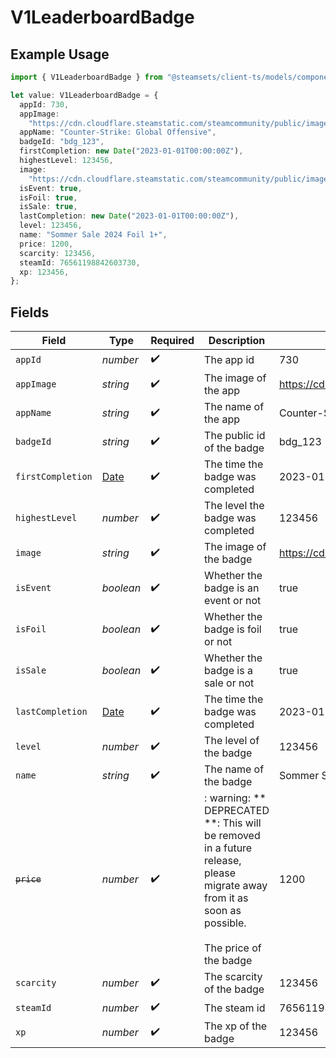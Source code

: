 # V1LeaderboardBadge

## Example Usage

```typescript
import { V1LeaderboardBadge } from "@steamsets/client-ts/models/components";

let value: V1LeaderboardBadge = {
  appId: 730,
  appImage:
    "https://cdn.cloudflare.steamstatic.com/steamcommunity/public/images/apps/730/a1a2f9f3f4c0c2b1f8d3a4e5f6d7e8f9.jpg",
  appName: "Counter-Strike: Global Offensive",
  badgeId: "bdg_123",
  firstCompletion: new Date("2023-01-01T00:00:00Z"),
  highestLevel: 123456,
  image:
    "https://cdn.cloudflare.steamstatic.com/steamcommunity/public/images/items/2861690/088ef3b86f9529b031929eab0a2e60bf30d1b904.png",
  isEvent: true,
  isFoil: true,
  isSale: true,
  lastCompletion: new Date("2023-01-01T00:00:00Z"),
  level: 123456,
  name: "Sommer Sale 2024 Foil 1+",
  price: 1200,
  scarcity: 123456,
  steamId: 76561198842603730,
  xp: 123456,
};
```

## Fields

| Field                                                                                                                                           | Type                                                                                                                                            | Required                                                                                                                                        | Description                                                                                                                                     | Example                                                                                                                                         |
| ----------------------------------------------------------------------------------------------------------------------------------------------- | ----------------------------------------------------------------------------------------------------------------------------------------------- | ----------------------------------------------------------------------------------------------------------------------------------------------- | ----------------------------------------------------------------------------------------------------------------------------------------------- | ----------------------------------------------------------------------------------------------------------------------------------------------- |
| `appId`                                                                                                                                         | *number*                                                                                                                                        | :heavy_check_mark:                                                                                                                              | The app id                                                                                                                                      | 730                                                                                                                                             |
| `appImage`                                                                                                                                      | *string*                                                                                                                                        | :heavy_check_mark:                                                                                                                              | The image of the app                                                                                                                            | https://cdn.cloudflare.steamstatic.com/steamcommunity/public/images/apps/730/a1a2f9f3f4c0c2b1f8d3a4e5f6d7e8f9.jpg                               |
| `appName`                                                                                                                                       | *string*                                                                                                                                        | :heavy_check_mark:                                                                                                                              | The name of the app                                                                                                                             | Counter-Strike: Global Offensive                                                                                                                |
| `badgeId`                                                                                                                                       | *string*                                                                                                                                        | :heavy_check_mark:                                                                                                                              | The public id of the badge                                                                                                                      | bdg_123                                                                                                                                         |
| `firstCompletion`                                                                                                                               | [Date](https://developer.mozilla.org/en-US/docs/Web/JavaScript/Reference/Global_Objects/Date)                                                   | :heavy_check_mark:                                                                                                                              | The time the badge was completed                                                                                                                | 2023-01-01T00:00:00Z                                                                                                                            |
| `highestLevel`                                                                                                                                  | *number*                                                                                                                                        | :heavy_check_mark:                                                                                                                              | The level the badge was completed                                                                                                               | 123456                                                                                                                                          |
| `image`                                                                                                                                         | *string*                                                                                                                                        | :heavy_check_mark:                                                                                                                              | The image of the badge                                                                                                                          | https://cdn.cloudflare.steamstatic.com/steamcommunity/public/images/items/2861690/088ef3b86f9529b031929eab0a2e60bf30d1b904.png                  |
| `isEvent`                                                                                                                                       | *boolean*                                                                                                                                       | :heavy_check_mark:                                                                                                                              | Whether the badge is an event or not                                                                                                            | true                                                                                                                                            |
| `isFoil`                                                                                                                                        | *boolean*                                                                                                                                       | :heavy_check_mark:                                                                                                                              | Whether the badge is foil or not                                                                                                                | true                                                                                                                                            |
| `isSale`                                                                                                                                        | *boolean*                                                                                                                                       | :heavy_check_mark:                                                                                                                              | Whether the badge is a sale or not                                                                                                              | true                                                                                                                                            |
| `lastCompletion`                                                                                                                                | [Date](https://developer.mozilla.org/en-US/docs/Web/JavaScript/Reference/Global_Objects/Date)                                                   | :heavy_check_mark:                                                                                                                              | The time the badge was completed                                                                                                                | 2023-01-01T00:00:00Z                                                                                                                            |
| `level`                                                                                                                                         | *number*                                                                                                                                        | :heavy_check_mark:                                                                                                                              | The level of the badge                                                                                                                          | 123456                                                                                                                                          |
| `name`                                                                                                                                          | *string*                                                                                                                                        | :heavy_check_mark:                                                                                                                              | The name of the badge                                                                                                                           | Sommer Sale 2024 Foil 1+                                                                                                                        |
| ~~`price`~~                                                                                                                                     | *number*                                                                                                                                        | :heavy_check_mark:                                                                                                                              | : warning: ** DEPRECATED **: This will be removed in a future release, please migrate away from it as soon as possible.<br/><br/>The price of the badge | 1200                                                                                                                                            |
| `scarcity`                                                                                                                                      | *number*                                                                                                                                        | :heavy_check_mark:                                                                                                                              | The scarcity of the badge                                                                                                                       | 123456                                                                                                                                          |
| `steamId`                                                                                                                                       | *number*                                                                                                                                        | :heavy_check_mark:                                                                                                                              | The steam id                                                                                                                                    | 76561198842603730                                                                                                                               |
| `xp`                                                                                                                                            | *number*                                                                                                                                        | :heavy_check_mark:                                                                                                                              | The xp of the badge                                                                                                                             | 123456                                                                                                                                          |